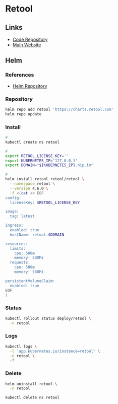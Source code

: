 # Retool

## Links

- [Code Repository](https://github.com/tryretool/retool-onpremise)
- [Main Website](https://retool.com/)

## Helm

### References

- [Helm Repository](https://github.com/tryretool/retool-helm)

### Repository

```sh
helm repo add retool 'https://charts.retool.com'
helm repo update
```

### Install

```sh
#
kubectl create ns retool

#
export RETOOL_LICENSE_KEY=''
export KUBERNETES_IP='127.0.0.1'
export DOMAIN="${KUBERNETES_IP}.nip.io"

#
helm install retool retool/retool \
  --namespace retool \
  --version 4.6.0 \
  -f <(cat << EOF
config:
  licenseKey: $RETOOL_LICENSE_KEY

image:
  tag: latest

ingress:
  enabled: true
  hostName: retool.$DOMAIN

resources:
  limits:
    cpu: 500m
    memory: 500Mi
  requests:
    cpu: 500m
    memory: 500Mi

persistentVolumeClaim:
  enabled: true
EOF
)
```

### Status

```sh
kubectl rollout status deploy/retool \
  -n retool
```

### Logs

```sh
kubectl logs \
  -l 'app.kubernetes.io/instance=retool' \
  -n retool \
  -f
```

### Delete

```sh
helm uninstall retool \
  -n retool

kubectl delete ns retool
```
